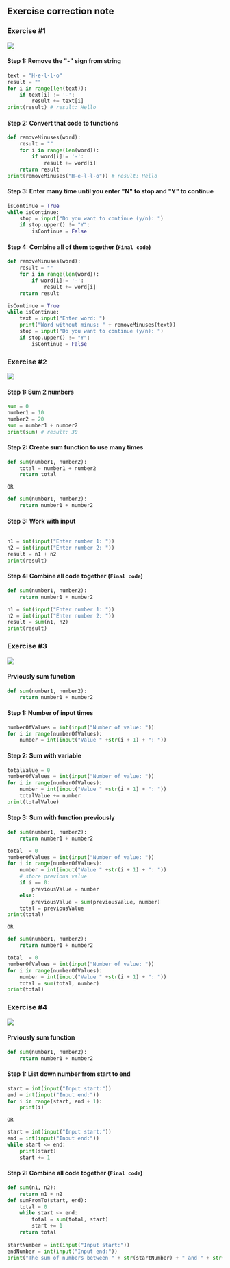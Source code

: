 ## Exercise correction note

### Exercise #1
<img src="ex1.PNG">

#### Step 1: Remove the "-" sign from string
```python
text = "H-e-l-l-o" 
result = ""
for i in range(len(text)):
    if text[i] != '-':
        result += text[i]
print(result) # result: Hello
```

#### Step 2: Convert that code to functions
```python
def removeMinuses(word):
    result = ""
    for i in range(len(word)):
        if word[i]!= '-':
            result += word[i]
    return result
print(removeMinuses("H-e-l-l-o")) # result: Hello
```
#### Step 3: Enter many time until you enter "N" to stop and "Y" to continue
```python
isContinue = True
while isContinue:
    stop = input("Do you want to continue (y/n): ")
    if stop.upper() != "Y":
        isContinue = False
```
#### Step 4: Combine all of them together (`Final code`)
```python
def removeMinuses(word):
    result = ""
    for i in range(len(word)):
        if word[i]!= '-':
            result += word[i]
    return result

isContinue = True
while isContinue:
    text = input("Enter word: ")
    print("Word without minus: " + removeMinuses(text))
    stop = input("Do you want to continue (y/n): ")
    if stop.upper() != "Y":
        isContinue = False
```
### Exercise #2
<img src="ex2.PNG">

#### Step 1: Sum 2 numbers
```python
sum = 0
number1 = 10
number2 = 20
sum = number1 + number2
print(sum) # result: 30
```
#### Step 2: Create sum function to use many times 
```python
def sum(number1, number2):
    total = number1 + number2
    return total
```
`OR`
```python
def sum(number1, number2):
    return number1 + number2
```

#### Step 3: Work with input
```python

n1 = int(input("Enter number 1: "))
n2 = int(input("Enter number 2: "))
result = n1 + n2
print(result)
```

#### Step 4: Combine all code together (`Final code`)
```python
def sum(number1, number2):
    return number1 + number2

n1 = int(input("Enter number 1: "))
n2 = int(input("Enter number 2: "))
result = sum(n1, n2)
print(result)
```
### Exercise #3
<img src="ex3.PNG">

#### Prviously sum function
```python
def sum(number1, number2):
    return number1 + number2
```

#### Step 1: Number of input times
```python
numberOfValues = int(input("Number of value: "))
for i in range(numberOfValues):
    number = int(input("Value " +str(i + 1) + ": "))
```

#### Step 2: Sum with variable
```python
totalValue = 0
numberOfValues = int(input("Number of value: "))
for i in range(numberOfValues):
    number = int(input("Value " +str(i + 1) + ": "))
    totalValue += number
print(totalValue)
```

#### Step 3: Sum with function previously
```python
def sum(number1, number2):
    return number1 + number2

total  = 0
numberOfValues = int(input("Number of value: "))
for i in range(numberOfValues):
    number = int(input("Value " +str(i + 1) + ": "))
    # store previous value
    if i == 0:
        previousValue = number
    else:
        previousValue = sum(previousValue, number)
    total = previousValue
print(total)
```
`OR`
```python
def sum(number1, number2):
    return number1 + number2

total  = 0
numberOfValues = int(input("Number of value: "))
for i in range(numberOfValues):
    number = int(input("Value " +str(i + 1) + ": "))
    total = sum(total, number)
print(total)
```

### Exercise #4
<img src="ex4.PNG">

#### Prviously sum function
```python
def sum(number1, number2):
    return number1 + number2
```

#### Step 1: List down number from start to end
```python
start = int(input("Input start:"))
end = int(input("Input end:"))
for i in range(start, end + 1):
    print(i)
```
`OR`
```python
start = int(input("Input start:"))
end = int(input("Input end:"))
while start <= end:
    print(start)
    start += 1
```
#### Step 2: Combine all code together (`Final code`)
```python
def sum(n1, n2):
    return n1 + n2
def sumFromTo(start, end):
    total = 0
    while start <= end:
        total = sum(total, start)
        start += 1
    return total
    
startNumber = int(input("Input start:"))
endNumber = int(input("Input end:"))
print("The sum of numbers between " + str(startNumber) + " and " + str(endNumber) + " is: " + str(sumFromTo(startNumber, endNumber)))
```
